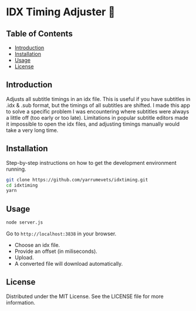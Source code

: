 # IDX Timing Adjuster &#127909;

## Table of Contents

- [Introduction](#introduction)
- [Installation](#installation)
- [Usage](#usage)
- [License](#license)

## Introduction

Adjusts all subtitle timings in an idx file.
This is useful if you have subtitles in .idx & .sub format, but the timings of all subtitles are shifted.
I made this app to solve a specific problem I was encountering where subtitles were always a little off (too early or too late).
Limitations in popular subtitle editors made it impossible to open the idx files, and adjusting timings manually would take a very long time.

## Installation

Step-by-step instructions on how to get the development environment running.

```bash
git clone https://github.com/yarrumevets/idxtiming.git
cd idxtiming
yarn
```

## Usage

```bash
node server.js
```

Go to `http://localhost:3838` in your browser.

- Choose an idx file.
- Provide an offset (in miliseconds).
- Upload.
- A converted file will download automatically.

## License

Distributed under the MIT License. See the LICENSE file for more information.
